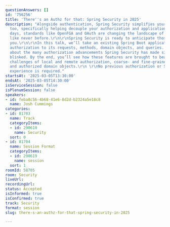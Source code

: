 ```yaml
---
questionAnswers: []
id: '756256'
title: 'There''s an Authz for that: Spring Security in 2025'
description: "Alongside authentication, Spring Security simplifies your authorization,
  too, specifically helping decouple your authorization and application logic. These
  days, standards like OpenFGA and OAuth are changing the landscape of authorization
  like never before.\r\n\r\nSpring Security is ready to anticipate those changes with
  you.\r\n\r\nIn this talk, we’ll take an existing Spring Boot application and add
  authorization to its requests, methods, domain objects, and queries. You’ll learn
  about the many authorization advancements Spring Security has made since you last
  blinked. By the end, you’ll see how these features are brought to bear on the everyday
  challenges of local and remote authorization, coarse- and fine-grained authorization,
  and authorized domain objects.\r\n \r\nNo previous authorization or Spring Security
  experience is required."
startsAt: '2025-03-05T13:30:00'
endsAt: '2025-03-05T14:30:00'
isServiceSession: false
isPlenumSession: false
speakers:
- id: feba8c56-4b68-41e6-8d2d-b2324a5e18c8
  name: Josh Cummings
categories:
- id: 81703
  name: Track
  categoryItems:
  - id: 290610
    name: Security
  sort: 0
- id: 81704
  name: Session Format
  categoryItems:
  - id: 290619
    name: session
  sort: 1
roomId: 58705
room: Security
liveUrl:
recordingUrl:
status: Accepted
isInformed: true
isConfirmed: true
track: Security
format: session
slug: there-s-an-authz-for-that-spring-security-in-2025

---
```


